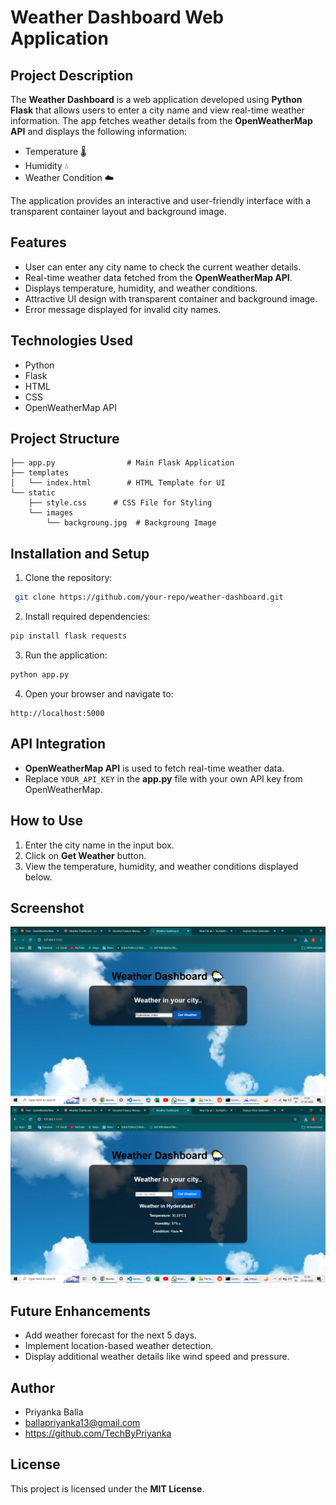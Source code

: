 # Weather Dashboard Web Application

## Project Description
The **Weather Dashboard** is a web application developed using **Python Flask** that allows users to enter a city name and view real-time weather information. The app fetches weather details from the **OpenWeatherMap API** and displays the following information:
- Temperature 🌡️
- Humidity 💧
- Weather Condition ☁️

The application provides an interactive and user-friendly interface with a transparent container layout and background image.

## Features
- User can enter any city name to check the current weather details.
- Real-time weather data fetched from the **OpenWeatherMap API**.
- Displays temperature, humidity, and weather conditions.
- Attractive UI design with transparent container and background image.
- Error message displayed for invalid city names.

## Technologies Used
- Python
- Flask
- HTML
- CSS
- OpenWeatherMap API

## Project Structure
```
├── app.py                # Main Flask Application
├── templates
│   └── index.html        # HTML Template for UI
└── static
    ├── style.css      # CSS File for Styling
    └── images
        └── backgroung.jpg  # Backgroung Image   
```

## Installation and Setup
1. Clone the repository:
```bash
 git clone https://github.com/your-repo/weather-dashboard.git
```
2. Install required dependencies:
```bash
pip install flask requests
```
3. Run the application:
```bash
python app.py
```
4. Open your browser and navigate to:
```
http://localhost:5000
```

## API Integration
- **OpenWeatherMap API** is used to fetch real-time weather data.
- Replace `YOUR_API_KEY` in the **app.py** file with your own API key from OpenWeatherMap.

## How to Use
1. Enter the city name in the input box.
2. Click on **Get Weather** button.
3. View the temperature, humidity, and weather conditions displayed below.

## Screenshot
![Weather Dashboard](homepage.png)
![Weather Dashboard](result-img.png)

## Future Enhancements
- Add weather forecast for the next 5 days.
- Implement location-based weather detection.
- Display additional weather details like wind speed and pressure.

## Author
- Priyanka Balla
- ballapriyanka13@gmail.com
- https://github.com/TechByPriyanka

## License
This project is licensed under the **MIT License**.

